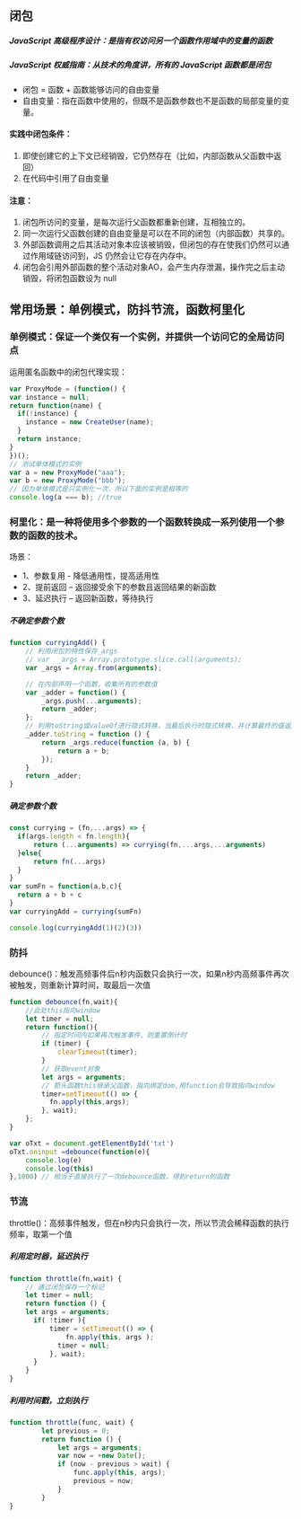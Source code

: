 ## 闭包
##### JavaScript 高级程序设计：是指有权访问另一个函数作用域中的变量的函数
##### JavaScript 权威指南：从技术的角度讲，所有的 JavaScript 函数都是闭包
- 闭包 = 函数 + 函数能够访问的自由变量
- 自由变量：指在函数中使用的，但既不是函数参数也不是函数的局部变量的变量。

#### 实践中闭包条件：
1. 即使创建它的上下文已经销毁，它仍然存在（比如，内部函数从父函数中返回）
2. 在代码中引用了自由变量

#### 注意：
1. 闭包所访问的变量，是每次运行父函数都重新创建，互相独立的。
2. 同一次运行父函数创建的自由变量是可以在不同的闭包（内部函数）共享的。
3. 外部函数调用之后其活动对象本应该被销毁，但闭包的存在使我们仍然可以通过作用域链访问到，JS 仍然会让它存在内存中。
4. 闭包会引用外部函数的整个活动对象AO，会产生内存泄漏，操作完之后主动销毁，将闭包函数设为 null

## 常用场景：单例模式，防抖节流，函数柯里化

### 单例模式：保证一个类仅有一个实例，并提供一个访问它的全局访问点
运用匿名函数中的闭包代理实现：
```javascript
var ProxyMode = (function() {
var instance = null; 
return function(name) {
  if(!instance) { 
    instance = new CreateUser(name);
  } 
  return instance; 
}
})();
// 测试单体模式的实例 
var a = new ProxyMode("aaa");
var b = new ProxyMode("bbb"); 
// 因为单体模式是只实例化一次，所以下面的实例是相等的 
console.log(a === b); //true
```

### 柯里化：是一种将使用多个参数的一个函数转换成一系列使用一个参数的函数的技术。
场景： 
- 1、参数复用 - 降低通用性，提高适用性  
- 2、提前返回 – 返回接受余下的参数且返回结果的新函数   
- 3、延迟执行 – 返回新函数，等待执行
##### 不确定参数个数
```javascript
function curryingAdd() {
    // 利用闭包的特性保存_args
    // var  _args = Array.prototype.slice.call(arguments);
    var _args = Array.from(arguments);

    // 在内部声明一个函数，收集所有的参数值
    var _adder = function() {
        _args.push(...arguments);
        return _adder;
    };
    // 利用toString或valueOf进行隐式转换，当最后执行时隐式转换，并计算最终的值返回
    _adder.toString = function () {
        return _args.reduce(function (a, b) {
            return a + b;
        });
    }
    return _adder;
}
```
##### 确定参数个数
```javascript
const currying = (fn,...args) => {
  if(args.length < fn.length){
      return (...arguments) => currying(fn,...args,...arguments)
  }else{
      return fn(...args)
  }
}
var sumFn = function(a,b,c){
  return a + b + c
}
var curryingAdd = currying(sumFn)

console.log(curryingAdd(1)(2)(3))
```
### 防抖
debounce()：触发高频事件后n秒内函数只会执行一次，如果n秒内高频事件再次被触发，则重新计算时间，取最后一次值
```javascript
function debounce(fn,wait){
    //此处this指向window
    let timer = null;
    return function(){
        // 指定时间内如果再次触发事件，则重置倒计时
        if (timer) {
            clearTimeout(timer);
        }
        // 获取event对象	
        let args = arguments; 
        // 箭头函数this继承父函数，指向绑定dom,用function会导致指向window
        timer=setTimeout(() => {
          fn.apply(this,args); 
        }, wait);
    };
}

var oTxt = document.getElementById('txt')
oTxt.oninput =debounce(function(e){
	console.log(e)
	console.log(this)
},1000) // 相当于直接执行了一次debounce函数，得到return的函数 
```
### 节流
throttle()：高频事件触发，但在n秒内只会执行一次，所以节流会稀释函数的执行频率，取第一个值
##### 利用定时器，延迟执行
```javascript
function throttle(fn,wait) {
    // 通过闭包保存一个标记
    let timer = null;
    return function () {
    let args = arguments; 
      if( !timer ){
          timer = setTimeout(() => { 
       		  fn.apply(this, args ); 
            timer = null;
          }, wait);
      }
    }
}
```
##### 利用时间戳，立刻执行
```javascript
function throttle(func, wait) {
        let previous = 0;
        return function () {
       	    let args = arguments;
            var now = +new Date();
            if (now - previous > wait) {
                func.apply(this, args);
                previous = now;
            }
        }
}
```
